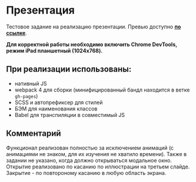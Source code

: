 # Презентация
Тестовое задание на реализацию презентации.
Превью доступно **[по ссылке](https://glevanov.github.io/test-presentation/)**.

**Для корректной работы необходимо включить Chrome DevTools, режим iPad планшетный (1024x768).**

## При реализации использованы:
* нативный JS
* webpack 4 для сборки (минифицированный бандл находится в ветке `gh-pages`)
* SCSS и автопрефиксер для стилей
* БЭМ для наименования классов
* Babel для транспиляции в совместимый JS

## Комментарий
Функционал реализован полностью за исключением анимаций (с анимациями не знаком, для их изучения не хватило времени). Также в задании не указано, когда должно открываться модальное окно. Открытие реализовано по касанию по иллюстрации на третьем слайде. Закрытие - по повтороному касанию в любую область экрана.
